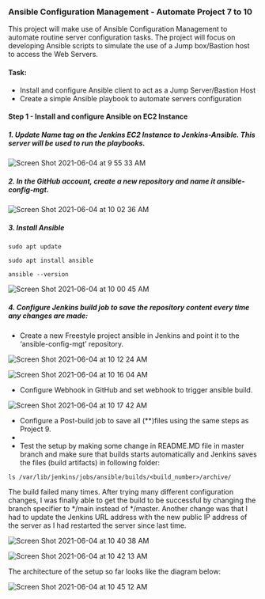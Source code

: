 
### Ansible Configuration Management - Automate Project 7 to 10

This project will make use of Ansible Configuration Management to automate routine server configuration tasks. 
The project will focus on developing Ansible scripts to simulate the use of a Jump box/Bastion host to access the Web Servers.

#### Task:

- Install and configure Ansible client to act as a Jump Server/Bastion Host
- Create a simple Ansible playbook to automate servers configuration

#### Step 1 - Install and configure Ansible on EC2 Instance

##### 1. Update Name tag on the Jenkins EC2 Instance to Jenkins-Ansible. This server will be used to run the playbooks.

![Screen Shot 2021-06-04 at 9 55 33 AM](https://user-images.githubusercontent.com/44268796/120812516-0abed700-c51b-11eb-9678-63b2b6ca8f42.png)


##### 2. In the GitHub account, create a new repository and name it ansible-config-mgt.

![Screen Shot 2021-06-04 at 10 02 36 AM](https://user-images.githubusercontent.com/44268796/120813563-ff1fe000-c51b-11eb-8b2f-9b54f35bd398.png)


##### 3. Install Ansible

```
sudo apt update

sudo apt install ansible

ansible --version
```
![Screen Shot 2021-06-04 at 10 00 45 AM](https://user-images.githubusercontent.com/44268796/120813289-bf58f880-c51b-11eb-9df8-cd53d11ff458.png)


##### 4. Configure Jenkins build job to save the repository content every time any changes are made:

- Create a new Freestyle project ansible in Jenkins and point it to the ‘ansible-config-mgt’ repository.

![Screen Shot 2021-06-04 at 10 12 24 AM](https://user-images.githubusercontent.com/44268796/120814936-5d998e00-c51d-11eb-8c43-944d1872e9ec.png)

![Screen Shot 2021-06-04 at 10 16 04 AM](https://user-images.githubusercontent.com/44268796/120815510-e1ec1100-c51d-11eb-8f37-d4b35a3f1e83.png)

- Configure Webhook in GitHub and set webhook to trigger ansible build.

![Screen Shot 2021-06-04 at 10 17 42 AM](https://user-images.githubusercontent.com/44268796/120815732-1b248100-c51e-11eb-92e6-7828151b0756.png)

- Configure a Post-build job to save all (**)files using the same steps as Project 9.
- 
- Test the setup by making some change in README.MD file in master branch and make sure that builds starts automatically and Jenkins saves the files (build artifacts) in following folder:

```
ls /var/lib/jenkins/jobs/ansible/builds/<build_number>/archive/
```
The build failed many times. After trying many different configuration changes, I was finally able to get the build to be successful by changing the branch specifier to */main instead of */master. Another change was that I had to update the Jenkins URL address with the new public IP address of the server as I had restarted the server since last time. 

![Screen Shot 2021-06-04 at 10 40 38 AM](https://user-images.githubusercontent.com/44268796/120819250-612f1400-c521-11eb-89ee-81ea4e991837.png)

![Screen Shot 2021-06-04 at 10 42 13 AM](https://user-images.githubusercontent.com/44268796/120819393-87ed4a80-c521-11eb-9f85-66d2be3a11fe.png)


The architecture of the setup so far looks like the diagram below:

![Screen Shot 2021-06-04 at 10 45 12 AM](https://user-images.githubusercontent.com/44268796/120819865-fd591b00-c521-11eb-9f89-d45b6003077a.png)










































